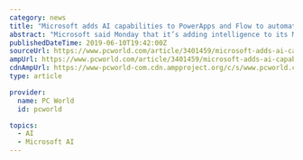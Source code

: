 ```yaml
---
category: news
title: "Microsoft adds AI capabilities to PowerApps and Flow to automate business tasks"
abstract: "Microsoft said Monday that it’s adding intelligence to its Microsoft Flow application as well as PowerApps, giving those apps to see the world—quite literally, in some cases. While end users are quite familiar with the standard Office apps—Excel ..."
publishedDateTime: 2019-06-10T19:42:00Z
sourceUrl: https://www.pcworld.com/article/3401459/microsoft-adds-ai-capabilities-to-powerapps-and-flow-to-automate-business-tasks.html
ampUrl: https://www.pcworld.com/article/3401459/microsoft-adds-ai-capabilities-to-powerapps-and-flow-to-automate-business-tasks.amp.html
cdnAmpUrl: https://www-pcworld-com.cdn.ampproject.org/c/s/www.pcworld.com/article/3401459/microsoft-adds-ai-capabilities-to-powerapps-and-flow-to-automate-business-tasks.amp.html
type: article

provider:
  name: PC World
  id: pcworld

topics:
  - AI
  - Microsoft AI
---
```

